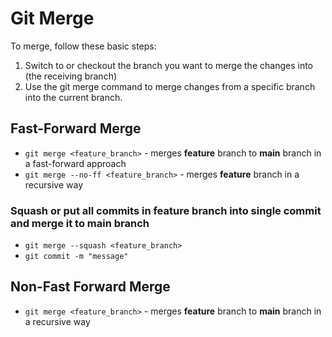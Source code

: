 # Git Merge

To merge, follow these basic steps:

1. Switch to or checkout the branch you want to merge the changes into (the receiving branch)
2. Use the git merge command to merge changes from a specific branch into the current branch.

## Fast-Forward Merge

- `git merge <feature_branch>` - merges **feature** branch to **main** branch in a fast-forward approach
- `git merge --no-ff <feature_branch>` - merges **feature** branch in a recursive way

### Squash or put all commits in feature branch into single commit and merge it to **main** branch

- `git merge --squash <feature_branch>`
- `git commit -m "message"`

## Non-Fast Forward Merge

- `git merge <feature_branch>` - merges **feature** branch to **main** branch in a recursive way
